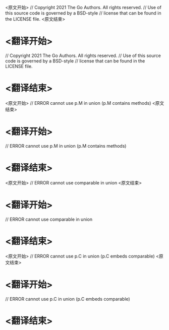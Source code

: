 
<原文开始>
// Copyright 2021 The Go Authors. All rights reserved.
// Use of this source code is governed by a BSD-style
// license that can be found in the LICENSE file.
<原文结束>

# <翻译开始>
// Copyright 2021 The Go Authors. All rights reserved.
// Use of this source code is governed by a BSD-style
// license that can be found in the LICENSE file.
# <翻译结束>


<原文开始>
// ERROR cannot use p\.M in union \(p\.M contains methods\)
<原文结束>

# <翻译开始>
// ERROR cannot use p\.M in union \(p\.M contains methods\)
# <翻译结束>


<原文开始>
// ERROR cannot use comparable in union
<原文结束>

# <翻译开始>
// ERROR cannot use comparable in union
# <翻译结束>


<原文开始>
// ERROR cannot use p\.C in union \(p\.C embeds comparable\)
<原文结束>

# <翻译开始>
// ERROR cannot use p\.C in union \(p\.C embeds comparable\)
# <翻译结束>

